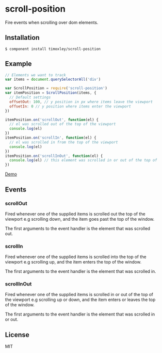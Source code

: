 # scroll-position

  Fire events when scrolling over dom elements.

## Installation

    $ component install timoxley/scroll-position

## Example

```js
// Elements we want to track
var items = document.querySelectorAll('div')

var ScrollPosition = require('scroll-position')
var itemPosition = ScrollPosition(items, {
  // Default settings
  offsetOut: 100, // y position in px where items leave the viewport
  offsetIn: 0 // y position where items enter the viewport
})

itemPosition.on('scrollOut', function(el) {
  // el was scrolled out of the top of the viewport
  console.log(el)
})
itemPosition.on('scrollIn', function(el) {
  // el was scrolled in from the top of the viewport
  console.log(el)
})
itemPosition.on('scrollInOut', function(el) {
  console.log(el) // this element was scrolled in or out of the top of the viewport
})
```

[Demo](http://timoxley.github.com/scroll-position/examples/menu)

## Events

### scrollOut
Fired whenever one of the supplied items is scrolled out the top of the viewport
e.g scrolling down, and the item goes past the top of the window.

The first arguments to the event handler is the element that was scrolled out.

### scrollIn
Fired whenever one of the supplied items is scrolled into the top of the viewport
e.g scrolling up, and the item enters the top of the window.

The first arguments to the event handler is the element that was scrolled in.

### scrollInOut

Fired whenever one of the supplied items is scrolled in or out of the top of the viewport
e.g scrolling up or down, and the item enters or leaves the top of the window.

The first arguments to the event handler is the element that was scrolled in or out.

## License

  MIT

